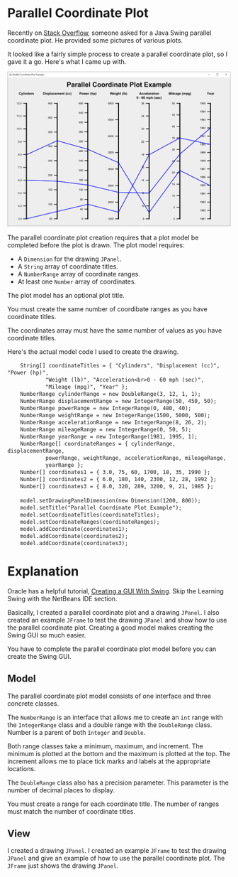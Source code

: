 # Parallel Coordinate Plot

Recently on [Stack Overflow](https://stackoverflow.com/questions/72976821/how-to-plot-parallel-coordinate-plot-using-java-swing-we-can-also-use-jzy3d-li?noredirect=1#comment128918913_72976821), someone asked for a Java Swing parallel coordinate plot.  He provided some pictures of various plots.

It looked like a fairly simple process to create a parallel coordinate plot, so I gave it a go.  Here's what I came up with.

![parallel coordinate plot](2022-07-15.png)

The parallel coordinate plot creation requires that a plot model be completed before the plot is drawn.  The plot model requires:

- A `Dimension` for the drawing `JPanel`.
- A `String` array of coordinate titles.
- A `NumberRange` array of coordinate ranges.
- At least one `Number` array of coordinates.

The plot model has an optional plot title.

You must create the same number of coordibate ranges as you have coordinate titles.

The coordinates array must have the same number of values as you have coordinate titles.

Here's the actual model code I used to create the drawing.

		String[] coordinateTitles = { "Cylinders", "Displacement (cc)", "Power (hp)",
				"Weight (lb)", "Acceleration<br>0 - 60 mph (sec)",
				"Mileage (mpg)", "Year" };
		NumberRange cylinderRange = new DoubleRange(3, 12, 1, 1);
		NumberRange displacementRange = new IntegerRange(50, 450, 50);
		NumberRange powerRange = new IntegerRange(0, 480, 40);
		NumberRange weightRange = new IntegerRange(1500, 5000, 500);
		NumberRange accelerationRange = new IntegerRange(8, 26, 2);
		NumberRange mileageRange = new IntegerRange(0, 50, 5);
		NumberRange yearRange = new IntegerRange(1981, 1995, 1);
		NumberRange[] coordinateRanges = { cylinderRange, displacementRange,
				powerRange, weightRange, accelerationRange, mileageRange,
				yearRange };
		Number[] coordinates1 = { 3.0, 75, 60, 1700, 18, 35, 1990 };
		Number[] coordinates2 = { 6.0, 180, 140, 2300, 12, 28, 1992 };
		Number[] coordinates3 = { 8.0, 320, 289, 3200, 9, 21, 1985 };
		
		model.setDrawingPanelDimension(new Dimension(1200, 800));
		model.setTitle("Parallel Coordinate Plot Example");
		model.setCoordinateTitles(coordinateTitles);
		model.setCoordinateRanges(coordinateRanges);
		model.addCoordinate(coordinates1);
		model.addCoordinate(coordinates2);
		model.addCoordinate(coordinates3);
    
# Explanation

Oracle has a helpful tutorial, [Creating a GUI With Swing](https://docs.oracle.com/javase/tutorial/uiswing/index.html).  Skip the Learning Swing with the NetBeans IDE section.

Basically, I created a parallel coordinate plot and a drawing `JPanel`.  I also created an example `JFrame` to test the drawing `JPanel` and show how to use the parallel coordinate plot.  Creating a good model makes creating the Swing GUI so much easier.

You have to complete the parallel coordinate plot model before you can create the Swing GUI.

## Model

The parallel coordinate plot model consists of one interface and three concrete classes.

The `NumberRange` is an interface that allows me to create an `int` range with the `IntegerRange` class and a double range with the `DoubleRange` class.  Number is a parent of both `Integer` and `Double`.

Both range classes take a minimum, maximum, and increment.  The minimum is plotted at the bottom and the maximum is plotted at the top.  The increment allows me to place tick marks and labels at the appropriate locations.

The `DoubleRange` class also has a precision parameter.  This parameter is the number of decimal places to display.

You must create a range for each coordinate title.  The number of ranges must match the number of coordinate titles.

## View

I created a drawing `JPanel`.  I created an example `JFrame` to test the drawing `JPanel` and give an example of how to use the parallel coordinate plot.  The `JFrame` just shows the drawing `JPanel`.
